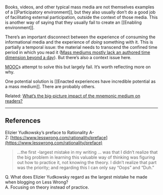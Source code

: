 Books, videos, and other typical mass media are not themselves examples of a [[Participatory environment]], but they also usually don’t do a good job of facilitating external participation, outside the context of those media. This is another way of saying that they usually fail to create an [[Enabling environment]].

There’s an important disconnect between the experience of consuming the informational media and the experience of _doing_ something with it. This is partially a temporal issue: the material needs to transcend the confined time period in which you read it ([Mass mediums mostly lack an authored time dimension beyond a day](https://notes.andymatuschak.org/zBcm1RNbzedjDMTt8rRxoWt)). But there’s also a context issue here.

[MOOC](https://notes.andymatuschak.org/zPkHqz9QohuTWfr34Kx8uVH)s attempt to solve this but largely fail. It’s worth reflecting more on why.

One potential solution is [[Enacted experiences have incredible potential as a mass medium]]. There are probably others.

Related: [What’s the big-picture impact of the mnemonic medium on readers?](https://notes.andymatuschak.org/zNGtyWTwns63fhzixGKZ1Bb)

---

## References

Elizier Yudkowsky’s preface to Rationality A-Z: [https://www.lesswrong.com/rationality/preface](https://www.lesswrong.com/rationality/preface)

> …the first -largest mistake in my writing … was that I didn’t realize that the big problem in learning this valuable way of thinking was figuring out how to practice it, not knowing the theory. I didn’t realize that part was the priority; and regarding this I can only say “Oops” and “Duh.”

Q. What does Elizier Yudkowsky regard as the largest mistake he made when blogging on Less Wrong?  
A. Focusing on theory instead of practice.